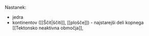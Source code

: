 Nastanek:
- jedra
- kontinentov ([[Ščit|ščiti]], [[plošče]]) - najstarejši deli kopnega [[Tektonsko neaktivna območja]], 